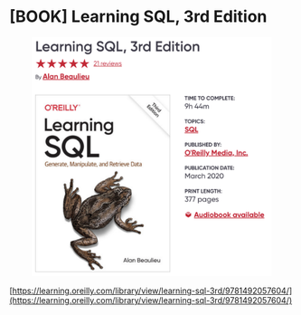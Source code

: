 # \[BOOK] Learning SQL, 3rd Edition

<figure><img src="../../../.gitbook/assets/image (186).png" alt=""><figcaption></figcaption></figure>

[https://learning.oreilly.com/library/view/learning-sql-3rd/9781492057604/](https://learning.oreilly.com/library/view/learning-sql-3rd/9781492057604/)

